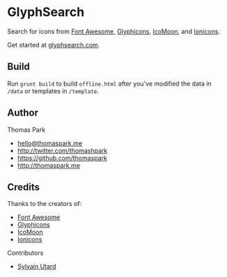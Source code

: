 # GlyphSearch
Search for icons from [Font Awesome](http://fontawesome.io), [Glyphicons](http://glyphicons.com), [IcoMoon](http://icomoon.io/), and [Ionicons](http://ionicons.com).

Get started at [glyphsearch.com](http://glyphsearch.com).

## Build

Run `grunt build` to build `offline.html` after you've modified the data in `/data` or templates in `/template`.


## Author

Thomas Park

* hello@thomaspark.me
* http://twitter.com/thomashpark
* https://github.com/thomaspark
* http://thomaspark.me

## Credits

Thanks to the creators of:

* [Font Awesome](http://fontawesome.io)
* [Glyphicons](http://glyphicons.com)
* [IcoMoon](http://icomoon.io/)
* [Ionicons](http://ionicons.com)

Contributors

* [Sylvain Utard](http://github.com/redox)
